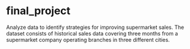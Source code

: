 # final_project
Analyze data to identify strategies for improving supermarket sales. The dataset consists of historical sales data covering three months from a supermarket company operating branches in three different cities. 
